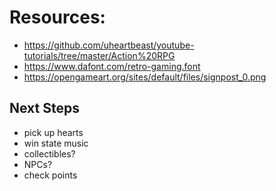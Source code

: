 # Resources:

- https://github.com/uheartbeast/youtube-tutorials/tree/master/Action%20RPG
- https://www.dafont.com/retro-gaming.font
- https://opengameart.org/sites/default/files/signpost_0.png

## Next Steps

- pick up hearts
- win state music
- collectibles?
- NPCs?
- check points

